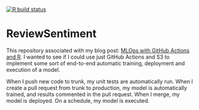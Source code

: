 <!-- badges: start -->
[![R build status](https://github.com/mdneuzerling/ReviewSentiment/workflows/R-CMD-check/badge.svg)](https://github.com/mdneuzerling/ReviewSentiment/actions)
<!-- badges: end -->

# ReviewSentiment

This repository associated with my blog post: [MLOps with GitHub Actions and R](https://mdneuzerling.com/post/mlops-with-github-actions-and-r/). I wanted to see if I could use just GitHub Actions and S3 to implement some sort of end-to-end automatic training, deployment and execution of a model. 

When I push new code to trunk, my unit tests are automatically run. When I create a pull request from trunk to production, my model is automatically trained, and results commented in the pull request. When I merge, my model is deployed. On a schedule, my model is executed.
